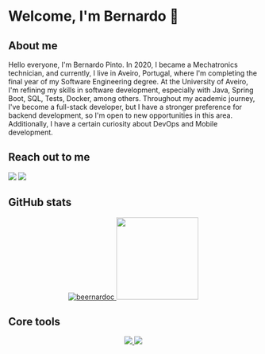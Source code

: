 # Welcome, I'm Bernardo 👋 

## About me
Hello everyone, I'm Bernardo Pinto. In 2020, I became a Mechatronics technician, and currently, I live in Aveiro, Portugal, where I'm completing the final year of my Software Engineering degree. At the University of Aveiro, I'm refining my skills in software development, especially with Java, Spring Boot, SQL, Tests, Docker, among others. Throughout my academic journey, I've become a full-stack developer, but I have a stronger preference for backend development, so I'm open to new opportunities in this area. Additionally, I have a certain curiosity about DevOps and Mobile development.

## Reach out to me
<div> <a href="https://www.linkedin.com/in/beernardopinto/" target="_blank"><img loading="lazy" src="https://img.shields.io/badge/-LinkedIn-%230077B5?style=for-the-badge&logo=linkedin&logoColor=white" target="_blank"></a> <a href = "mailto:bernardopinto@ua.pt"><img loading="lazy" src="https://img.shields.io/badge/Outlook-0072C6?style=for-the-badge&logo=microsoft-outlook&logoColor=white" target="_blank"></a> </div>
</div>

## GitHub stats
<p align="center">
<a href="https://github.com/beernardoc">

  <!-- Gráfico de linguagens mais usadas -->
  <img  src="https://github-readme-stats.vercel.app/api/top-langs?username=beernardoc&show_icons=true&theme=tokyonight&locale=en&layout=compact" alt="beernardoc" />
  
  <!-- Gráfico de estatísticas gerais -->
  <img height="165em" src="https://github-readme-stats.vercel.app/api?username=beernardoc&theme=tokyonight&show_icons=true&hide=issues,stars" />

</a>
</p>

## Core tools
<p align="center">
  <a href="https://skillicons.dev">
    <img src="https://skillicons.dev/icons?i=java,spring,python,django,react,kotlin,flutter,firebase,bootstrap,tailwind,maven,flask,mysql,sqlite," />
      <img src="https://skillicons.dev/icons?i=redis,mongo,selenium,docker,postman,rabbitmq,linux,github" />

  </a>
</p>








<!--<p align="left">
  <img src="https://www.vectorlogo.zone/logos/java/java-icon.svg" alt="java" height="50"/>
  <img src="https://www.vectorlogo.zone/logos/springio/springio-icon.svg" alt="Spring Boot" height="50"/>
  <img src="https://www.vectorlogo.zone/logos/python/python-icon.svg" alt="py" height="50"/>
  <img src="https://www.vectorlogo.zone/logos/djangoproject/djangoproject-ar21.svg" alt="Django" height="50"/>
 <!-- <img src="https://www.vectorlogo.zone/logos/angular/angular-icon.svg" alt="Angular" height="50"/>
  <img src="https://www.vectorlogo.zone/logos/typescriptlang/typescriptlang-icon.svg" alt="TypeScript" height="50"/> 
  <img src="https://www.vectorlogo.zone/logos/reactjs/reactjs-icon.svg" alt="React" height="50"/>
    <img src="https://www.vectorlogo.zone/logos/kotlinlang/kotlinlang-icon.svg" alt="TypeScript" height="50"/> 
  <img src="https://www.vectorlogo.zone/logos/flutterio/flutterio-icon.svg" alt="React" height="50"/>
  <img src="https://www.vectorlogo.zone/logos/firebase/firebase-icon.svg" alt="React" height="50"/>
  <img src="https://www.vectorlogo.zone/logos/getbootstrap/getbootstrap-icon.svg" alt="Bootstrap" height="50"/>
  <img src="https://www.vectorlogo.zone/logos/tailwindcss/tailwindcss-icon.svg" alt="tailwind" height="50"/>
  <img src="https://www.vectorlogo.zone/logos/apache_maven/apache_maven-ar21.svg" alt="Maven" height="50"/>
  <img src="https://www.vectorlogo.zone/logos/pocoo_flask/pocoo_flask-icon.svg" alt="Flask" height="50"/>
  <img src="https://www.vectorlogo.zone/logos/mysql/mysql-icon.svg" alt="MySQL" height="50"/>
  <img src="https://www.vectorlogo.zone/logos/redis/redis-ar21.svg" alt="Redis" height="50"/>
  <img src="https://www.vectorlogo.zone/logos/mongodb/mongodb-icon.svg" alt="MongoDB" height="50"/>
  <a href="https://www.selenium.dev" target="_blank" rel="noreferrer"> <img src="https://raw.githubusercontent.com/detain/svg-logos/780f25886640cef088af994181646db2f6b1a3f8/svg/selenium-logo.svg" alt="selenium" width="40" height="40"/>
  <img src="https://www.vectorlogo.zone/logos/docker/docker-icon.svg" alt="Docker" height="50"/>
  <img src="https://www.vectorlogo.zone/logos/getpostman/getpostman-icon.svg" alt="Postman" height="50"/>
  <img src="https://www.vectorlogo.zone/logos/rabbitmq/rabbitmq-icon.svg" alt="RabbitMQ" height="50"/>
  <img src="https://www.vectorlogo.zone/logos/gnu_bash/gnu_bash-icon.svg" alt="Bash" height="50"/>
<a href="https://www.mathworks.com/" target="_blank" rel="noreferrer"> <img src="https://upload.wikimedia.org/wikipedia/commons/2/21/Matlab_Logo.png" alt="matlab" width="40" height="40"/></a> 
<img src="https://www.vectorlogo.zone/logos/linux/linux-icon.svg" alt="Linux" height="50"/>
<img src="https://www.vectorlogo.zone/logos/github/github-icon.svg" alt="GitHub" height="50"/>
<img src="https://www.vectorlogo.zone/logos/atlassian_jira/atlassian_jira-icon.svg" alt="Bash" height="50"/>

</p>


